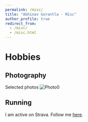 ```yaml
---
permalink: /misc/
title: "Abhinav Gorantla - Misc"
author_profile: true
redirect_from: 
  - /misc/
  - /misc.html
---
```


# Hobbies

## Photography

Selected photos
![Photo0](https://images.unsplash.com/photo-1737420081747-2323fcf86595?q=80&w=3550&auto=format&fit=crop&ixlib=rb-4.0.3&ixid=M3wxMjA3fDB8MHxwaG90by1wYWdlfHx8fGVufDB8fHx8fA%3D%3D)

<!-- ![Photo1](https://images.unsplash.com/photo-1737783182884-581033a34fa1?q=80&w=3385&auto=format&fit=crop&ixlib=rb-4.0.3&ixid=M3wxMjA3fDB8MHxwaG90by1wYWdlfHx8fGVufDB8fHx8fA%3D%3D)

![Photo2](https://images.unsplash.com/photo-1699253227312-25e6385f7aee?q=80&w=2136&auto=format&fit=crop&ixlib=rb-4.0.3&ixid=M3wxMjA3fDB8MHxwaG90by1wYWdlfHx8fGVufDB8fHx8fA%3D%3D)

![Photo3](https://images.unsplash.com/photo-1699253314432-c6f878c5e1dc?q=80&w=3356&auto=format&fit=crop&ixlib=rb-4.0.3&ixid=M3wxMjA3fDB8MHxwaG90by1wYWdlfHx8fGVufDB8fHx8fA%3D%3D)


![Photo4](https://images.unsplash.com/photo-1699253633577-c29e44e5e19b?q=80&w=3356&auto=format&fit=crop&ixlib=rb-4.0.3&ixid=M3wxMjA3fDB8MHxwaG90by1wYWdlfHx8fGVufDB8fHx8fA%3D%3D)

![Photo5](https://images.unsplash.com/photo-1699253633571-a07fe08da0c2?q=80&w=2136&auto=format&fit=crop&ixlib=rb-4.0.3&ixid=M3wxMjA3fDB8MHxwaG90by1wYWdlfHx8fGVufDB8fHx8fA%3D%3D)

![Photo6](https://images.unsplash.com/photo-1737420081752-2e36d48e0ed7?q=80&w=3550&auto=format&fit=crop&ixlib=rb-4.0.3&ixid=M3wxMjA3fDB8MHxwaG90by1wYWdlfHx8fGVufDB8fHx8fA%3D%3D)

![Photo7](https://images.unsplash.com/photo-1737420541266-cca44c429c99?q=80&w=3387&auto=format&fit=crop&ixlib=rb-4.0.3&ixid=M3wxMjA3fDB8MHxwaG90by1wYWdlfHx8fGVufDB8fHx8fA%3D%3D) -->


## Running
I am active on Strava. Follow me [here](https://strava.com).